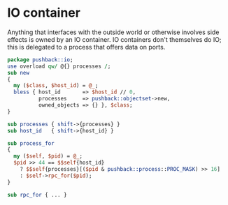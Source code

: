 # IO container
Anything that interfaces with the outside world or otherwise involves side
effects is owned by an IO container. IO containers don't themselves do IO; this
is delegated to a process that offers data on ports.

```perl
package pushback::io;
use overload qw/ @{} processes /;
sub new
{
  my ($class, $host_id) = @_;
  bless { host_id       => $host_id // 0,
          processes     => pushback::objectset->new,
          owned_objects => {} }, $class;
}

sub processes { shift->{processes} }
sub host_id   { shift->{host_id} }

sub process_for
{
  my ($self, $pid) = @_;
  $pid >> 44 == $$self{host_id}
    ? $$self{processes}[($pid & pushback::process::PROC_MASK) >> 16]
    : $self->rpc_for($pid);
}

sub rpc_for { ... }
```
